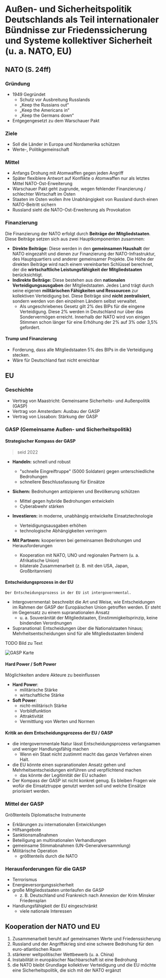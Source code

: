 # Außen- und Sicherheitspolitik Deutschlands als Teil internationaler Bündnisse zur Friedenssicherung und Systeme kollektiver Sicherheit (u. a. NATO, EU)

## NATO (S. 24ff)

### Gründung

- 1949 Gegründet
  - Schutz vor Ausbreitung Russlands
  - „Keep the Russians out“
  - „Keep the Americans in“
  - „Keep the Germans down“
- Entgegengesetzt zu dem Warschauer Pakt

### Ziele

- Soll die Länder in Europa und Nordamerika schützen
- Werte-, Politikgemeinschaft

### Mittel

- Anfangs Drohung mit Atomwaffen gegen jeden Angriff
- Später flexiblere Antwort auf Konflikte
  o Atomwaffen nur als letztes Mittel
  NATO-Ost-Erweiterung
- Warschauer Pakt geht zugrunde, wegen fehlender Finanzierung / schlechter Wirtschaft im Osten
- Staaten im Osten wollen ihre Unabhängigkeit von Russland durch einen NATO-Beitritt sichern
- Russland sieht die NATO-Ost-Erweiterung als Provokation

### Finanzierung

Die Finanzierung der NATO erfolgt durch **Beiträge der Mitgliedstaaten**. Diese Beiträge setzen sich aus zwei Hauptkomponenten zusammen:

- **Direkte Beiträge:** Diese werden in den **gemeinsamen Haushalt** der NATO eingezahlt und dienen zur Finanzierung der NATO-Infrastruktur, des Hauptquartiers und anderer gemeinsamer Projekte. Die Höhe der direkten Beiträge wird nach einem vereinbarten Schlüssel berechnet, der die **wirtschaftliche Leistungsfähigkeit der Mitgliedstaaten** berücksichtigt.
- **Indirekte Beiträge:** Diese bestehen aus den **nationalen Verteidigungsausgaben** der Mitgliedstaaten. Jedes Land trägt durch seine eigenen **militärischen Fähigkeiten und Ressourcen** zur kollektiven Verteidigung bei. Diese Beiträge sind **nicht zentralisiert**, sondern werden von den einzelnen Ländern selbst verwaltet.
  - Als ungeschriebenes Gesetz gilt 2% des BIPs für die eingene Verteidigung. Diese 2% werden in Deutschland nur über das Sondervermögen erreicht. Innerhalb der NATO wird von einigen Stimmen schon länger für eine Erhöhung der 2% auf 3% oder 3,5% gefordert.

#### Trump und Finanzierung

- Forderung, dass alle Mitgliedstaaten 5% des BIPs in die Verteidigung stecken.
- Wäre für Deutschland fast nicht erreichbar

## EU

### Geschichte

- Vertrag von Maastricht: Gemeinsame Sicherheits- und Außenpolitik (GASP)
- Vertrag von Amsterdam: Ausbau der GASP
- Vertrag von Lissabon: Stärkung der GASP

### GASP (Gemeinsame Außen- und Sicherheitspolitik)

#### Strategischer Kompass der GASP

> seid 2022

- **Handeln:** schnell und robust
  - "schnelle Eingreiftruppe" (5000 Soldaten) gegen unterschiedliche Bedrohungen
  - schnellere Beschlussfassung für Einsätze
- **Sichern:** Bedrohungen antizipieren und Bevölkerung schützen
  - Mittel gegen hybride Bedrohungen entwickeln
  - Cyberabwehr stärken
- **Investieren:** in moderne, unabhängig entwickelte Einsatztechnologie
  - Verteidigungsausgaben erhöhen
  - technologische Abhängigkeiten verringern
- **Mit Partnern:** kooperieren bei gemeinsamen Bedrohungen und Herausforderungen

  - Kooperation mit NATO, UNO und regionalen Partnern (u. a. Afrikatische Union)
  - bilaterale Zusammenarbeit (z. B. mit den USA, Japan, Großbritannien)

#### Entscheidungsprozess in der EU

    Der Entscheidungsprozess in der EU ist intergovernmental.

- Intergovernmental: beschreibt die Art und Weise, wie Entscheidungen im Rahmen der GASP der Europäischen Union getroffen werden. Er steht im Gegensatz zu einem supranationalen Ansatz
  - u. a. Souveränität der Mitgliedstaaten, Einstimmigkeitsprinzip, keine bindenden Verordnungen
- Supranational: Entscheidungen über die Nationalstaaten hinaus; Mehrheitsentscheidungen sind für alle Mitgliedsstaaten bindend

TODO Bild zu Text

![GASP Karte](../../../images/PoWi/GASP.jpg)

#### Hard Power / Soft Power

Möglichkeiten andere Akteure zu beeinflussen

- **Hard Power**:
  - militärische Stärke
  - wirtschaftliche Stärke
- **Soft Power**:
  - nicht-militärisch Stärke
  - Vorbildfunktion
  - Attraktivität
  - Vermittlung von Werten und Normen

#### Kritik an dem Entscheidungsprozess der EU / GASP

- die intergovernmentale Natur lässt Entscheidungsprozess verlangsamen und weniger Handlungsfähig machen
  - Wenn ein Staat nicht zustimmt macht das ganze Verfahren einen Halt.
- die EU könnte einen supranationalen Ansatz gehen und Mehrheitsentscheidungen einführen und verpflichtend machen
  - das könnte der Legitimität der EU schaden
- Der Kompass der GASP ist nicht konkret genug.
  Es bleiben Fragen wie wofür die Einsatztruppe genutzt werden soll und welche Einsätze priorisiert werden.

### Mittel der GASP

Größtenteils Diplomatische Instrumente

- Erklärungen zu internationalen Entwicklungen
- Hilfsangebote
- Sanktionsmaßnahmen
- Beteiligung an multinationalen Verhandlungen
- gemeinsame Stimmabnahmen (UN-Generalversammlung)
- Militärische Operation
  - größtenteils durch die NATO

### Herausforderungen für die GASP

- Terrorismus
- Energieversorgungssicherheit
- große Mitgliedsstaaten unterlaufen die GASP
  - z. B. Deutschland und Frankreich nach Annexion der Krim Minsker Friedensplan
- Handlungsfähigkeit der EU eingeschränkt
  - viele nationale Interessen

## Kooperation der NATO und EU

1. Zusammenarbeit beruht auf gemeinsamen Werte und Friedenssicherung
2. Russland und der Angriffskrieg sind eine schwere Bedrohung für den euro-atlantischen Raum
3. stärkerer weltpolitischer Wettbewerb (u. a. China)
4. Instabilität in europäischer Nachbarschaft ist eine Bedrohung
5. die NATO bleibt Grundlage kollektiver Verteidigung und die EU möchte eine Sicherheitspolitik, die sich mit der NATO ergänzt
